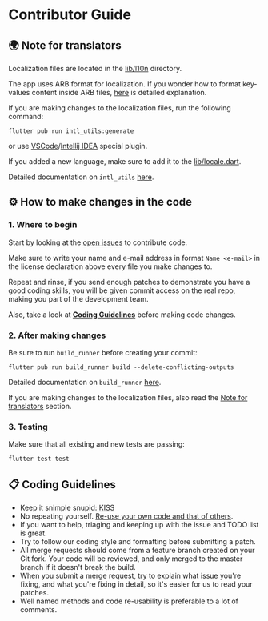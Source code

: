 Contributor Guide
=====================

## 🌍 Note for translators

Localization files are located in the [lib/l10n](lib/l10n) directory.

The app uses ARB format for localization. If you wonder how to format key-values content inside ARB files, [here](https://github.com/google/app-resource-bundle/wiki/ApplicationResourceBundleSpecification) is detailed explanation.

If you are making changes to the localization files, run the following command:
```
flutter pub run intl_utils:generate
```
or use [VSCode](https://marketplace.visualstudio.com/items?itemName=localizely.flutter-intl)/[Intellij IDEA](https://plugins.jetbrains.com/plugin/13666-flutter-intl) special plugin.

If you added a new language, make sure to add it to the [lib/locale.dart](lib/locale.dart).

Detailed documentation on `intl_utils` [here](https://pub.dev/packages/intl_utils).

## ⚙️ How to make changes in the code

### 1. Where to begin

Start by looking at the [open issues](https://github.com/proninyaroslav/libretrack/issues) to contribute code.

Make sure to write your name and e-mail address in format `Name <e-mail>` in the license declaration above every file you make changes to.

Repeat and rinse, if you send enough patches to demonstrate you have a good coding skills, you will be given commit access on the real repo, making you part of the development team.

Also, take a look at [**Coding Guidelines**](#-coding-guidelines) before making code changes.

### 2. After making changes

Be sure to run `build_runner` before creating your commit:
```
flutter pub run build_runner build --delete-conflicting-outputs
```

Detailed documentation on `build_runner` [here](https://pub.dev/packages/build_runner).

If you are making changes to the localization files, also read the [Note for translators](#-note-for-translators) section.

### 3. Testing

Make sure that all existing and new tests are passing:
```
flutter test test
```

## 📋 Coding Guidelines

 - Keep it snimple snupid: [KISS](https://en.wikipedia.org/wiki/KISS_principle)
 - No repeating yourself. [Re-use your own code and that of others](https://en.wikipedia.org/wiki/Don%27t_repeat_yourself).
 - If you want to help, triaging and keeping up with the issue and TODO list is great.
 - Try to follow our coding style and formatting before submitting a patch.
 - All merge requests should come from a feature branch created on your Git fork. Your code will be reviewed, and only merged to the master branch if it doesn't break the build.
 - When you submit a merge request, try to explain what issue you're fixing, and what you're fixing in detail, so it's easier for us to read your patches.
 - Well named methods and code re-usability is preferable to a lot of comments.
